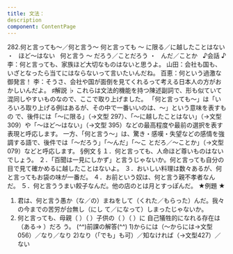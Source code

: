 ```yaml
---
title: 文法：
description
component: ContentPage
---
```



282.何と言っても～／何と言う～
何と言っても ～ に限る／に越したことはない ・
  ほど～はない  
何と言う ～ だろう／ことだろう ・
  んだ／ことか  
♪会話 ♪
李：何と言っても、家族ほど大切なものはないと思うよ。
山田：会社も国も、いざとなったら当てにはならないって言いたいんだね。 百恵：何という過激な御発言！
李：そうさ、会社や国が面倒を見てくれるって考える日本人の方がおかしいんだよ。
♯解説 ♭
これらは文法的機能を持つ陳述副詞で、形も似ていて混同しやすいものなので、ここで取り上げました。 「何と言っても～」は「いろいろ取り上げる例はあるが、その中で一番いいのは、～」という意味を表すもの
で、後件には「～に限る」（→文型 297）、「～に越したことはない」（→文型 309）や「～ほど～はない」（→文型
395）などの最高程度や最前の選択を表す表現と呼応します。 一方、「何と言う～」は、驚き・感嘆・失望などの感情を強調する語で、後件では「～だろう」「～んだ」「～こ
とだろ／～ことか」（→文型079）などと呼応します。
§例文 §
１．何と言っても、人命ほど尊いものはないでしょう。
２．「百聞は一見にしかず」と言うじゃないか。何と言っても自分の目で見て確かめるに越したことはないよ。
３．おいしい料理は数々あるが、何と言ってもお袋の味が一番だ。
４．お前という奴は、何と言う親不孝者なんだ。
５．何と言ううまい餃子なんだ。他の店のとは月とすっぽんだ。
★例題 ★
1) 君は、何と言う愚か（な／の）まねをして（くれた／もらった）んだ。我々の今までの苦労が台無し（にし て／になって）しまったじゃないか。
2) 何と言っても、母親（ ）（ ）子供の（ ）（ ）に 自己犠牲的になれる存在は（ある→ ）だろ う。
(^^)前課の解答(^^)
1)からには（～からには→文型056）／なり／なり
2)なり（「でも」も可）／知なければ（→文型427）／ない
